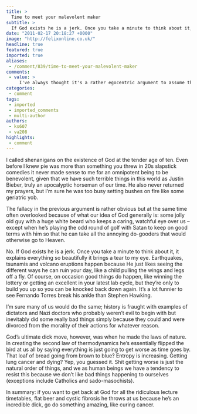 ```yaml
---
title: >
  Time to meet your malevolent maker
subtitle: >
  If God exists he is a jerk. Once you take a minute to think about it, it explains everything so beautifully it brings a tear to my eye.
date: "2011-02-17 20:18:27 +0000"
image: "http://felixonline.co.uk/"
headline: true
featured: true
imported: true
aliases:
 - /comment/839/time-to-meet-your-malevolent-maker
comments:
 - value: >
     I've always thought it's a rather egocentric argument to assume that God's a jerk because bad things happen. Being a jerk means he's out to get you when he might not just care about a fleck of dust's shadow like you. <br> <br>And are things like natural disasters and cancer bad? Yeah, if you happen to be living with them but they're all part of the natural way of things. In my mind, the cosmos is like one great big Heath Robinson contraption...everything so amazing, so pretty...and so pointless.
categories:
 - comment
tags:
 - imported
 - imported_comments
 - multi-author
authors:
 - ks607
 - va208
highlights:
 - comment
---
```


I called shenanigans on the existence of God at the tender age of ten. Even before I knew pie was more than something you threw in 20s slapstick comedies it never made sense to me for an omnipotent being to be benevolent, given that we have such terrible things in this world as Justin Bieber, truly an apocalyptic horseman of our time. He also never returned my prayers, but I’m sure he was too busy setting bushes on fire like some geriatric yob.

The fallacy in the previous argument is rather obvious but at the same time often overlooked because of what our idea of God generally is: some jolly old guy with a huge white beard who keeps a caring, watchful eye over us – except when he’s playing the odd round of golf with Satan to keep on good terms with him so that he can take all the annoying do-gooders that would otherwise go to Heaven.

No. If God exists he is a jerk. Once you take a minute to think about it, it explains everything so beautifully it brings a tear to my eye. Earthquakes, tsunamis and volcano eruptions happen because He just likes seeing the different ways he can ruin your day, like a child pulling the wings and legs off a fly. Of course, on occasion good things do happen, like winning the lottery or getting an excellent in your latest lab cycle, but they’re only to build you up so you can be knocked back down again. It’s a lot funnier to see Fernando Torres break his ankle than Stephen Hawking.

I’m sure many of us would do the same; history is fraught with examples of dictators and Nazi doctors who probably weren’t evil to begin with but inevitably did some really bad things simply because they could and were divorced from the morality of their actions for whatever reason.

God’s ultimate dick move, however, was when he made the laws of nature. In creating the second law of thermodynamics he’s essentially flipped the bird at us all by saying everything is just going to get worse as time goes by. That loaf of bread going from brown to blue? Entropy is increasing. Getting lung cancer and dying? Yep, you guessed it. Shit getting worse is just the natural order of things, and we as human beings we have a tendency to resist this because we don’t like bad things happening to ourselves (exceptions include Catholics and sado-masochists).

In summary: if you want to get back at God for all the ridiculous lecture timetables, flat beer and cystic fibrosis he throws at us because he’s an incredible dick, go do something amazing, like curing cancer.
